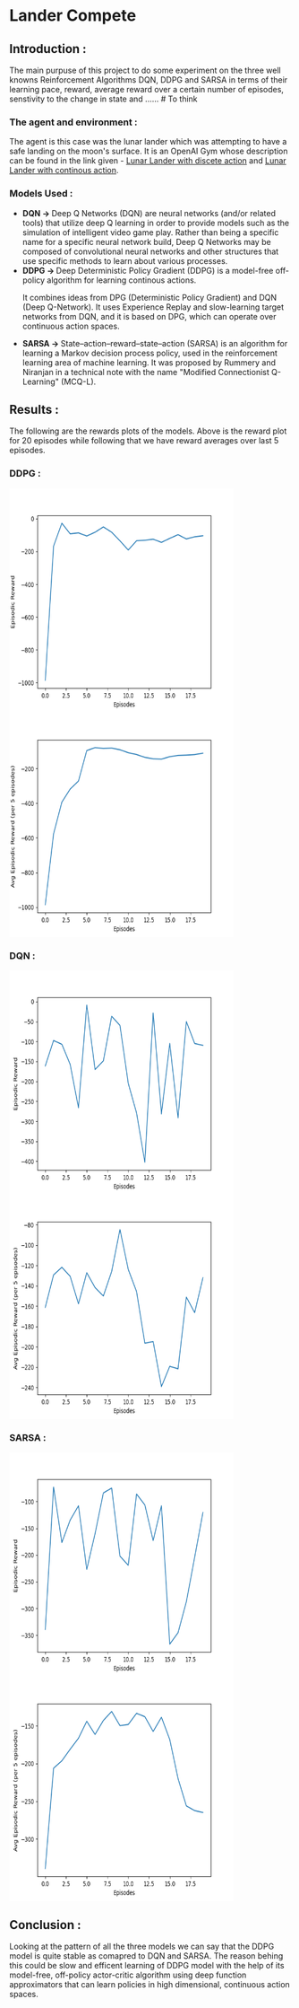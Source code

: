 # Lander Compete

<h2>Introduction :</h2>
The main purpuse of this project to do some experiment on the three well knowns Reinforcement Algorithms DQN, DDPG and SARSA in terms of their learning pace,
reward, average reward over a certain number of episodes, senstivity to the change in state and ...... # To think

<h3>The agent and environment :</h3>
 The agent is this case was the lunar lander which was attempting to have a safe landing on the moon's surface. It is an OpenAI Gym whose description can be found 
 in the link given - <a href = "https://gym.openai.com/envs/LunarLander-v2/">Lunar Lander with discete action</a> and <a href="https://gym.openai.com/envs/LunarLanderContinuous-v2/">Lunar Lander with continous action</a>.
<h3>Models Used :</h3>
<ul>
 
 <li><B>DQN -> </B>Deep Q Networks (DQN) are neural networks (and/or related tools) that utilize deep Q learning in order to provide models such as the simulation of intelligent video game play. Rather than being a specific name for a specific neural network build, Deep Q Networks may be composed of convolutional neural networks and other structures that use specific methods to learn about various processes.</li>
 <li><B>DDPG -> </B>
 Deep Deterministic Policy Gradient (DDPG) is a model-free off-policy algorithm for learning continous actions.

It combines ideas from DPG (Deterministic Policy Gradient) and DQN (Deep Q-Network). It uses Experience Replay and slow-learning target networks from DQN, and it is based on DPG, which can operate over continuous action spaces.</li>
 
 <li><B>SARSA -> </B>State–action–reward–state–action (SARSA) is an algorithm for learning a Markov decision process policy, used in the reinforcement learning area of machine learning. It was proposed by Rummery and Niranjan in a technical note with the name "Modified Connectionist Q-Learning" (MCQ-L).</li>
 
</ul>

<h2>Results :</h2>
The following are the rewards plots of the models. Above is the reward plot for 20 episodes while following that we have reward averages over last 5 episodes.
<h3><B>DDPG :</B></h3>
<img src ="https://github.com/AYUSH-ISHAN/Lander_Compete/blob/main/DDPG_reward.png" height = "400" width = "400" align="center"/><img src ="https://github.com/AYUSH-ISHAN/Lander_Compete/blob/main/DDPG_avg_reward.png" height = "400" width = "400" align="center"/>
<br>
<h3><B>DQN :</B></h3>
<img src ="https://github.com/AYUSH-ISHAN/Lander_Compete/blob/main/DQN_reward.png" height = "400" width = "400" align="center"/><img src ="https://github.com/AYUSH-ISHAN/Lander_Compete/blob/main/DQN_avg_reward.png" height = "400" width = "400" align="center"/>
<h3><B>SARSA :</B></h3>
<img src ="https://github.com/AYUSH-ISHAN/Lander_Compete/blob/main/Sarsa_reward.png" height = "400" width = "400" align="center"/><img src ="https://github.com/AYUSH-ISHAN/Lander_Compete/blob/main/Sarsa_avg_reward.png" height = "400" width = "400" align="center"/>

<h2>Conclusion :</h2>

Looking at the pattern of all the three models we can say that the DDPG model is quite stable as comapred to DQN and SARSA. The reason behing this 
could be slow and efficent learning of DDPG model with the help of its model-free, off-policy actor-critic algorithm using deep function approximators that can learn policies in high dimensional, continuous action 
spaces.



 
 
 
 
 
 
 
 
 
 
 
 
 
 
 
 
 
 
 
 
 
 
 
 
 


